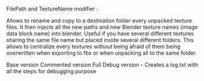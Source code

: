 
FilePath and TextureName modifier :

Allows to rename and copy to a destination folder every unpacked texture files. It then injects all the new paths and new Blender texture names (image data block name) into blender. Useful if you have several different textures sharing the same file name but placed inside several different folders. This allows to centralize every textures without being afraid of them being overwritten when exporting to fbx or when unpacking all to the same folder.

Base version
Commented version
Full Debug version - Creates a log.txt with all the steps for debugging purpose
